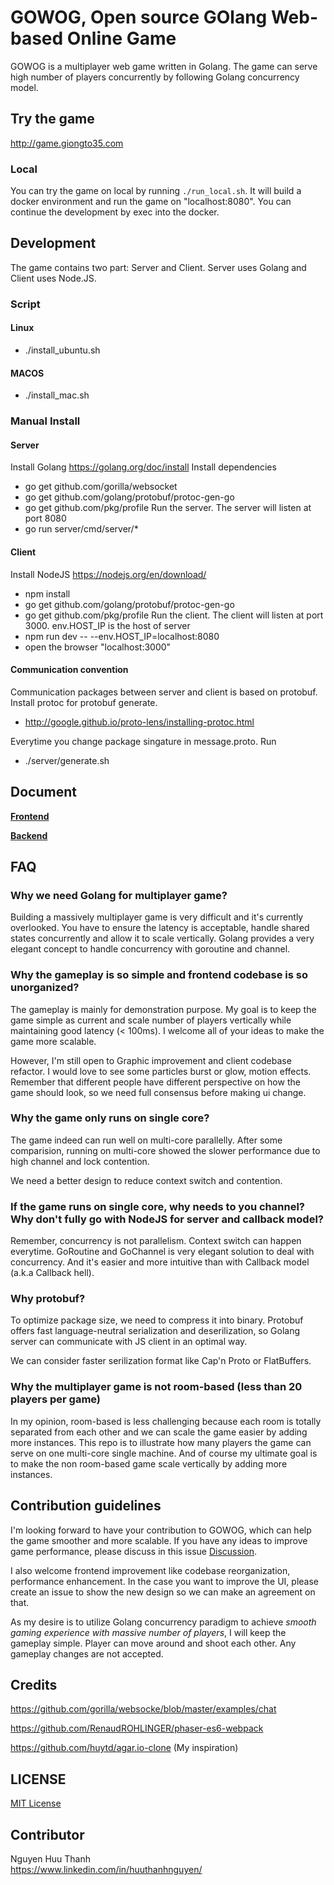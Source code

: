 # GOWOG, Open source GOlang Web-based Online Game

GOWOG is a multiplayer web game written in Golang. The game can serve high number of players concurrently by following Golang concurrency model.

## Try the game

http://game.giongto35.com

### Local

You can try the game on local by running `./run_local.sh`. It will build a docker environment and run the game on "localhost:8080".
You can continue the development by exec into the docker.

## Development

The game contains two part: Server and Client. Server uses Golang and Client uses Node.JS.

### Script

#### Linux
  * ./install_ubuntu.sh

#### MACOS
  * ./install_mac.sh

### Manual Install

#### Server

Install Golang https://golang.org/doc/install
Install dependencies
  * go get github.com/gorilla/websocket
  * go get github.com/golang/protobuf/protoc-gen-go
  * go get github.com/pkg/profile
Run the server. The server will listen at port 8080
  * go run server/cmd/server/* 
 
#### Client

Install NodeJS https://nodejs.org/en/download/
  * npm install
  * go get github.com/golang/protobuf/protoc-gen-go
  * go get github.com/pkg/profile
Run the client. The client will listen at port 3000. env.HOST_IP is the host of server
  * npm run dev -- --env.HOST_IP=localhost:8080
  * open the browser "localhost:3000"
 
#### Communication convention

Communication packages between server and client is based on protobuf. Install protoc for protobuf generate.
  * http://google.github.io/proto-lens/installing-protoc.html

Everytime you change package singature in message.proto. Run 
  * ./server/generate.sh

## Document

[**Frontend**](client)

[**Backend**](server)

## FAQ

### Why we need Golang for multiplayer game?

Building a massively multiplayer game is very difficult and it's currently overlooked. You have to ensure the latency is acceptable, handle shared states concurrently and allow it to scale vertically. Golang provides a very elegant concept to handle concurrency with goroutine and channel.

### Why the gameplay is so simple and frontend codebase is so unorganized?

The gameplay is mainly for demonstration purpose. My goal is to keep the game simple as current and scale number of players vertically while maintaining good latency (< 100ms). I welcome all of your ideas to make the game more scalable.

However, I'm still open to Graphic improvement and client codebase refactor. I would love to see some particles burst or glow, motion effects. Remember that different people have different perspective on how the game should look, so we need full consensus before making ui change.

### Why the game only runs on single core?

The game indeed can run well on multi-core parallelly. After some comparision, running on multi-core showed the slower performance due to high channel and lock contention.

We need a better design to reduce context switch and contention.

### If the game runs on single core, why needs to you channel? Why don't fully go with NodeJS for server and callback model?

Remember, concurrency is not parallelism. Context switch can happen everytime. GoRoutine and GoChannel is very elegant solution to deal with concurrency. And it's easier and more intuitive than with Callback model (a.k.a Callback hell).

### Why protobuf?

To optimize package size, we need to compress it into binary. Protobuf offers fast language-neutral serialization and deserilization, so Golang server can communicate with JS client in an optimal way.

We can consider faster serilization format like Cap'n Proto or FlatBuffers.

### Why the multiplayer game is not room-based (less than 20 players per game)

In my opinion, room-based is less challenging because each room is totally separated from each other and we can scale the game easier by adding more instances. This repo is to illustrate how many players the game can serve on one multi-core single machine.
And of course my ultimate goal is to make the non room-based game scale vertically by adding more instances.

## Contribution guidelines

I'm looking forward to have your contribution to GOWOG, which can help the game smoother and more scalable. If you have any ideas to improve game performance, please discuss in this issue [Discussion](https://github.com/giongto35/gowog/issues/2).

I also welcome frontend improvement like codebase reorganization, performance enhancement. In the case you want to improve the UI, please create an issue to show the new design so we can make an agreement on that.

As my desire is to utilize Golang concurrency paradigm to achieve *smooth gaming experience with massive number of players*, I will keep the gameplay simple. Player can move around and shoot each other. Any gameplay changes are not accepted.

## Credits

https://github.com/gorilla/websocke/blob/master/examples/chat

https://github.com/RenaudROHLINGER/phaser-es6-webpack

https://github.com/huytd/agar.io-clone (My inspiration)

## LICENSE

[MIT License](LICENSE)

## Contributor

Nguyen Huu Thanh  
https://www.linkedin.com/in/huuthanhnguyen/
